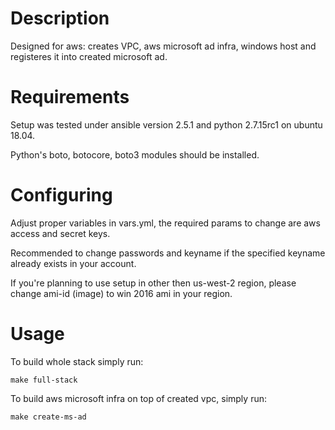 # Description

Designed for aws: creates VPC, aws microsoft ad infra, windows host and registeres it into created microsoft ad.

# Requirements

Setup was tested under ansible version 2.5.1 and python 2.7.15rc1 on ubuntu 18.04.

Python's boto, botocore, boto3 modules should be installed.

# Configuring

Adjust proper variables in vars.yml, the required params to change are aws access and secret keys. 

Recommended to change passwords and keyname if the specified keyname already exists in your account.

If you're planning to use setup in other then us-west-2 region, please change ami-id (image) to win 2016 ami in your region. 

# Usage

To build whole stack simply run:
```
make full-stack
```
To build aws microsoft infra on top of created vpc, simply run:
```
make create-ms-ad
```
